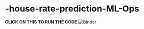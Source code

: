 # -house-rate-prediction-ML-Ops
**CLICK ON THIS TO RUN THE CODE**
[![Binder](https://mybinder.org/badge_logo.svg)](https://mybinder.org/v2/gh/ALAUKI22/-house-rate-prediction-ML-Ops/HEAD)
